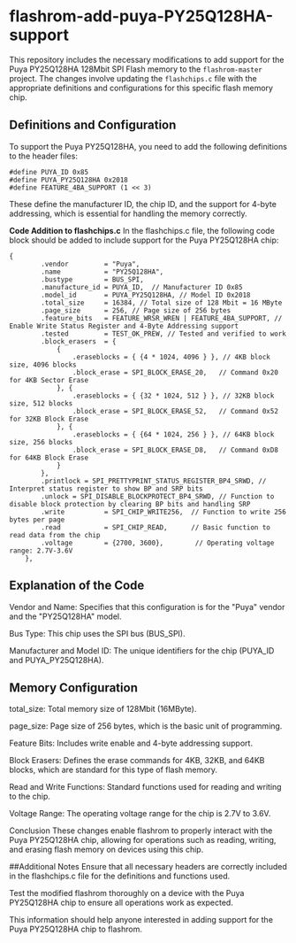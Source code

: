 # flashrom-add-puya-PY25Q128HA-support

This repository includes the necessary modifications to add support for the Puya PY25Q128HA 128Mbit SPI Flash memory to the `flashrom-master` project. The changes involve updating the `flashchips.c` file with the appropriate definitions and configurations for this specific flash memory chip.


## Definitions and Configuration

To support the Puya PY25Q128HA, you need to add the following definitions to the header files:
```
#define PUYA_ID 0x85
#define PUYA_PY25Q128HA 0x2018
#define FEATURE_4BA_SUPPORT (1 << 3)
```

These define the manufacturer ID, the chip ID, and the support for 4-byte addressing, which is essential for handling the memory correctly.


**Code Addition to flashchips.c**
In the flashchips.c file, the following code block should be added to include support for the Puya PY25Q128HA chip:
```` 
{
		.vendor         = "Puya",
		.name           = "PY25Q128HA",
		.bustype        = BUS_SPI,
		.manufacture_id = PUYA_ID,  // Manufacturer ID 0x85
		.model_id       = PUYA_PY25Q128HA, // Model ID 0x2018
		.total_size     = 16384, // Total size of 128 Mbit = 16 MByte
		.page_size      = 256, // Page size of 256 bytes
		.feature_bits   = FEATURE_WRSR_WREN | FEATURE_4BA_SUPPORT, // Enable Write Status Register and 4-Byte Addressing support
		.tested         = TEST_OK_PREW, // Tested and verified to work
		.block_erasers  = {
			{
				.eraseblocks = { {4 * 1024, 4096 } }, // 4KB block size, 4096 blocks
				.block_erase = SPI_BLOCK_ERASE_20,   // Command 0x20 for 4KB Sector Erase
			}, {
				.eraseblocks = { {32 * 1024, 512 } }, // 32KB block size, 512 blocks
				.block_erase = SPI_BLOCK_ERASE_52,   // Command 0x52 for 32KB Block Erase
			}, {
				.eraseblocks = { {64 * 1024, 256 } }, // 64KB block size, 256 blocks
				.block_erase = SPI_BLOCK_ERASE_D8,   // Command 0xD8 for 64KB Block Erase
			}
		},
   		.printlock = SPI_PRETTYPRINT_STATUS_REGISTER_BP4_SRWD, // Interpret status register to show BP and SRP bits
    	.unlock = SPI_DISABLE_BLOCKPROTECT_BP4_SRWD, // Function to disable block protection by clearing BP bits and handling SRP
		.write          = SPI_CHIP_WRITE256,  // Function to write 256 bytes per page
		.read           = SPI_CHIP_READ,      // Basic function to read data from the chip
		.voltage        = {2700, 3600},        // Operating voltage range: 2.7V-3.6V
	},
````


## Explanation of the Code
Vendor and Name: Specifies that this configuration is for the "Puya" vendor and the "PY25Q128HA" model.

Bus Type: This chip uses the SPI bus (BUS_SPI).

Manufacturer and Model ID: The unique identifiers for the chip (PUYA_ID and PUYA_PY25Q128HA).

## Memory Configuration
total_size: Total memory size of 128Mbit (16MByte).

page_size: Page size of 256 bytes, which is the basic unit of programming.

Feature Bits: Includes write enable and 4-byte addressing support.

Block Erasers: Defines the erase commands for 4KB, 32KB, and 64KB blocks, which are standard for this type of flash memory.

Read and Write Functions: Standard functions used for reading and writing to the chip.

Voltage Range: The operating voltage range for the chip is 2.7V to 3.6V.

Conclusion
These changes enable flashrom to properly interact with the Puya PY25Q128HA chip, allowing for operations such as reading, writing, and erasing flash memory on devices using this chip.

##Additional Notes
Ensure that all necessary headers are correctly included in the flashchips.c file for the definitions and functions used.

Test the modified flashrom thoroughly on a device with the Puya PY25Q128HA chip to ensure all operations work as expected.

This information should help anyone interested in adding support for the Puya PY25Q128HA chip to flashrom.
